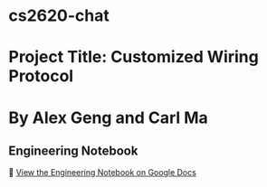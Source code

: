 # cs2620-chat
# Project Title: Customized Wiring Protocol
# By Alex Geng and Carl Ma

## Engineering Notebook
📔 [View the Engineering Notebook on Google Docs](https://docs.google.com/document/d/1t55yTAW73h1h-Jwun9jXmagnJGOjMwCCPUcAQvqWMWk/edit?usp=sharing)
